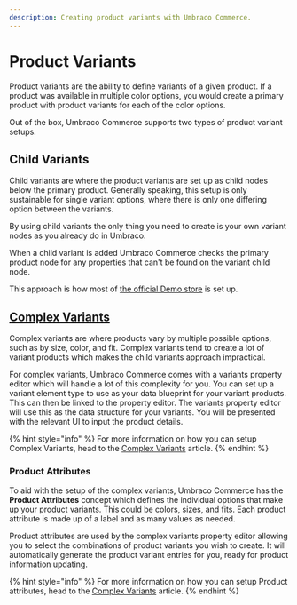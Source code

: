 ```yaml
---
description: Creating product variants with Umbraco Commerce.
---
```


# Product Variants

Product variants are the ability to define variants of a given product. If a product was available in multiple color options, you would create a primary product with product variants for each of the color options.

Out of the box, Umbraco Commerce supports two types of product variant setups.

## Child Variants

Child variants are where the product variants are set up as child nodes below the primary product. Generally speaking, this setup is only sustainable for single variant options, where there is only one differing option between the variants.

By using child variants the only thing you need to create is your own variant nodes as you already do in Umbraco.

When a child variant is added Umbraco Commerce checks the primary product node for any properties that can't be found on the variant child node.

This approach is how most of [the official Demo store](https://github.com/umbraco/Umbraco.Commerce.DemoStore) is set up.

## [Complex Variants](complex-variants.md)

Complex variants are where products vary by multiple possible options, such as by size, color, and fit. Complex variants tend to create a lot of variant products which makes the child variants approach impractical.

For complex variants, Umbraco Commerce comes with a variants property editor which will handle a lot of this complexity for you. You can set up a variant element type to use as your data blueprint for your variant products. This can then be linked to the property editor. The variants property editor will use this as the data structure for your variants. You will be presented with the relevant UI to input the product details.

{% hint style="info" %}
For more information on how you can setup Complex Variants, head to the [Complex Variants](complex-variants.md) article.
{% endhint %}

### Product Attributes

To aid with the setup of the complex variants, Umbraco Commerce has the **Product Attributes** concept which defines the individual options that make up your product variants. This could be colors, sizes, and fits. Each product attribute is made up of a label and as many values as needed.

Product attributes are used by the complex variants property editor allowing you to select the combinations of product variants you wish to create. It will automatically generate the product variant entries for you, ready for product information updating.

{% hint style="info" %}
For more information on how you can setup Product attributes, head to the [Complex Variants](complex-variants.md#product-attributes) article.
{% endhint %}

